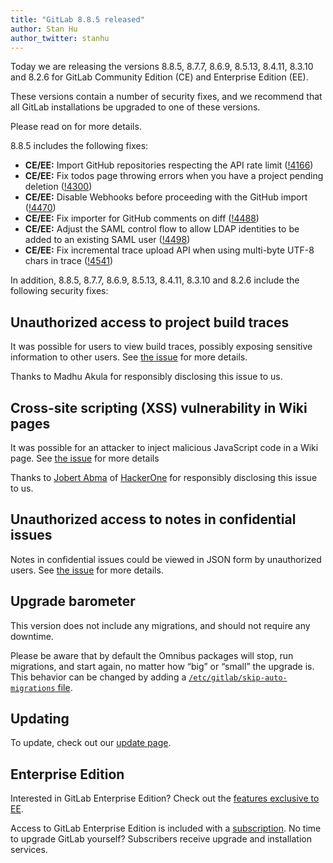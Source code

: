 ```yaml
---
title: "GitLab 8.8.5 released"
author: Stan Hu
author_twitter: stanhu
---
```


Today we are releasing the versions 8.8.5, 8.7.7, 8.6.9, 8.5.13, 8.4.11,
8.3.10 and 8.2.6 for GitLab Community Edition (CE) and Enterprise Edition
(EE).

These versions contain a number of security fixes, and we recommend that all
GitLab installations be upgraded to one of these versions.

Please read on for more details.

<!-- more -->

8.8.5 includes the following fixes:

- **CE/EE:** Import GitHub repositories respecting the API rate limit ([!4166])
- **CE/EE:** Fix todos page throwing errors when you have a project pending deletion ([!4300])
- **CE/EE:** Disable Webhooks before proceeding with the GitHub import ([!4470])
- **CE/EE:** Fix importer for GitHub comments on diff ([!4488])
- **CE/EE:** Adjust the SAML control flow to allow LDAP identities to be added to an existing SAML user ([!4498])
- **CE/EE:** Fix incremental trace upload API when using multi-byte UTF-8 chars in trace ([!4541])

[!4166]: https://gitlab.com/gitlab-org/gitlab-ce/merge_requests/4166
[!4300]: https://gitlab.com/gitlab-org/gitlab-ce/merge_requests/4300
[!4470]: https://gitlab.com/gitlab-org/gitlab-ce/merge_requests/4470
[!4488]: https://gitlab.com/gitlab-org/gitlab-ce/merge_requests/4488
[!4498]: https://gitlab.com/gitlab-org/gitlab-ce/merge_requests/4498
[!4541]: https://gitlab.com/gitlab-org/gitlab-ce/merge_requests/4541

In addition, 8.8.5, 8.7.7, 8.6.9, 8.5.13, 8.4.11, 8.3.10 and 8.2.6 include the following
security fixes:

## Unauthorized access to project build traces

It was possible for users to view build traces, possibly exposing sensitive
information to other users. See [the issue][18188] for more details.

[18188]: https://gitlab.com/gitlab-org/gitlab-ce/issues/18188

Thanks to Madhu Akula for responsibly disclosing this issue to us.

## Cross-site scripting (XSS) vulnerability in Wiki pages

It was possible for an attacker to inject malicious JavaScript code in a
Wiki page. See [the issue][17298] for more details

Thanks to [Jobert Abma][jobert-twitter] of [HackerOne][jobert] for
responsibly disclosing this issue to us.

[17298]: https://gitlab.com/gitlab-org/gitlab-ce/issues/17298
[jobert-twitter]: https://twitter.com/jobertabma
[jobert]: https://hackerone.com/jobert

## Unauthorized access to notes in confidential issues

Notes in confidential issues could be viewed in JSON form by unauthorized users.
See [the issue][18535] for more details.

[18535]: https://gitlab.com/gitlab-org/gitlab-ce/issues/18535

## Upgrade barometer

This version does not include any migrations, and should not require any
downtime.

Please be aware that by default the Omnibus packages will stop, run migrations,
and start again, no matter how “big” or “small” the upgrade is. This behavior
can be changed by adding a [`/etc/gitlab/skip-auto-migrations`
file](http://doc.gitlab.com/omnibus/update/README.html).

## Updating

To update, check out our [update page](https://about.gitlab.com/update).

## Enterprise Edition

Interested in GitLab Enterprise Edition? Check out the [features exclusive to
EE](https://about.gitlab.com/features/#enterprise).

Access to GitLab Enterprise Edition is included with a [subscription](https://about.gitlab.com/subscription).
No time to upgrade GitLab yourself? Subscribers receive upgrade and installation
services.
